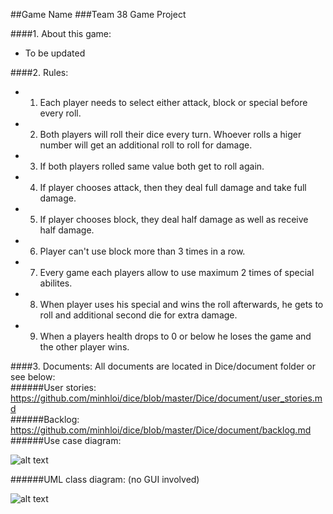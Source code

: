 ##Game Name
###Team 38 Game Project

####1. About this game:
- To be updated


####2. Rules:

- 1.  Each player needs to select either attack, block or special before every roll.
- 2.  Both players will roll their dice every turn. Whoever rolls a higer number will get an additional roll to roll for damage.
- 3.  If both players rolled same value both get to roll again.
- 4.  If player chooses attack, then they deal full damage and take full damage.
- 5.  If player chooses block, they deal half damage as well as receive half damage.
- 6.  Player can't use block more than 3 times in a row.
- 7.  Every game each players allow to use maximum 2 times of special abilites.
- 8.  When player uses his special and wins the roll afterwards, he gets to roll and additional second die for extra damage.
- 9. When a players health drops to 0 or below he loses the game and the other player wins.

####3. Documents:
All documents are located in Dice/document folder or see below:  
######User stories: https://github.com/minhloi/dice/blob/master/Dice/document/user_stories.md  
######Backlog: https://github.com/minhloi/dice/blob/master/Dice/document/backlog.md
######Use case diagram:  
  
![alt text](https://raw.githubusercontent.com/minhloi/dice/master/Dice/document/use_case_diagram.jpg "Use case diagram")

######UML class diagram: (no GUI involved)

![alt text](https://raw.githubusercontent.com/minhloi/dice/master/Dice/document/UML_diagram_no_gui.png "UML diagram")


